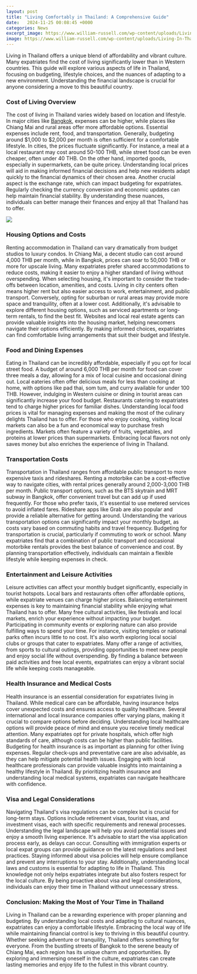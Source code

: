```yaml
---
layout: post
title: "Living Comfortably in Thailand: A Comprehensive Guide"
date:   2024-11-25 00:08:45 +0000
categories: News
excerpt_image: https://www.william-russell.com/wp-content/uploads/Living-In-Thailand-Complete-Guide-William_Russell.jpg
image: https://www.william-russell.com/wp-content/uploads/Living-In-Thailand-Complete-Guide-William_Russell.jpg
---
```


Living in Thailand offers a unique blend of affordability and vibrant culture. Many expatriates find the cost of living significantly lower than in Western countries. This guide will explore various aspects of life in Thailand, focusing on budgeting, lifestyle choices, and the nuances of adapting to a new environment. Understanding the financial landscape is crucial for anyone considering a move to this beautiful country.
### Cost of Living Overview
The cost of living in Thailand varies widely based on location and lifestyle. In major cities like [Bangkok](https://us.edu.vn/en/Bangkok), expenses can be higher, while places like Chiang Mai and rural areas offer more affordable options. Essential expenses include rent, food, and transportation. Generally, budgeting around $1,000 to $2,000 per month is often sufficient for a comfortable lifestyle.
In cities, the prices fluctuate significantly. For instance, a meal at a local restaurant may cost around 50-100 THB, while street food can be even cheaper, often under 40 THB. On the other hand, imported goods, especially in supermarkets, can be quite pricey. Understanding local prices will aid in making informed financial decisions and help new residents adapt quickly to the financial dynamics of their chosen area.
Another crucial aspect is the exchange rate, which can impact budgeting for expatriates. Regularly checking the currency conversion and economic updates can help maintain financial stability. By understanding these nuances, individuals can better manage their finances and enjoy all that Thailand has to offer.

![](https://www.william-russell.com/wp-content/uploads/Living-In-Thailand-Complete-Guide-William_Russell.jpg)
### Housing Options and Costs
Renting accommodation in Thailand can vary dramatically from budget studios to luxury condos. In Chiang Mai, a decent studio can cost around 4,000 THB per month, while in Bangkok, prices can soar to 50,000 THB or more for upscale living. Many expatriates prefer shared accommodations to reduce costs, making it easier to enjoy a higher standard of living without overspending.
When selecting housing, it's important to consider the trade-offs between location, amenities, and costs. Living in city centers often means higher rent but also easier access to work, entertainment, and public transport. Conversely, opting for suburban or rural areas may provide more space and tranquility, often at a lower cost.
Additionally, it's advisable to explore different housing options, such as serviced apartments or long-term rentals, to find the best fit. Websites and local real estate agents can provide valuable insights into the housing market, helping newcomers navigate their options efficiently. By making informed choices, expatriates can find comfortable living arrangements that suit their budget and lifestyle.
### Food and Dining Expenses
Eating in Thailand can be incredibly affordable, especially if you opt for local street food. A budget of around 6,000 THB per month for food can cover three meals a day, allowing for a mix of local cuisine and occasional dining out. Local eateries often offer delicious meals for less than cooking at home, with options like pad thai, som tum, and curry available for under 100 THB.
However, indulging in Western cuisine or dining in tourist areas can significantly increase your food budget. Restaurants catering to expatriates tend to charge higher prices for familiar dishes. Understanding local food prices is vital for managing expenses and making the most of the culinary delights Thailand has to offer.
For those who enjoy cooking, visiting local markets can also be a fun and economical way to purchase fresh ingredients. Markets often feature a variety of fruits, vegetables, and proteins at lower prices than supermarkets. Embracing local flavors not only saves money but also enriches the experience of living in Thailand.
### Transportation Costs
Transportation in Thailand ranges from affordable public transport to more expensive taxis and rideshares. Renting a motorbike can be a cost-effective way to navigate cities, with rental prices generally around 2,000-3,000 THB per month. Public transport options, such as the BTS skytrain and MRT subway in Bangkok, offer convenient travel but can add up if used frequently.
For those who prefer taxis, it's essential to use metered services to avoid inflated fares. Rideshare apps like Grab are also popular and provide a reliable alternative for getting around. Understanding the various transportation options can significantly impact your monthly budget, as costs vary based on commuting habits and travel frequency.
Budgeting for transportation is crucial, particularly if commuting to work or school. Many expatriates find that a combination of public transport and occasional motorbike rentals provides the best balance of convenience and cost. By planning transportation effectively, individuals can maintain a flexible lifestyle while keeping expenses in check.
### Entertainment and Leisure Activities
Leisure activities can affect your monthly budget significantly, especially in tourist hotspots. Local bars and restaurants often offer affordable options, while expatriate venues can charge higher prices. Balancing entertainment expenses is key to maintaining financial stability while enjoying what Thailand has to offer.
Many free cultural activities, like festivals and local markets, enrich your experience without impacting your budget. Participating in community events or exploring nature can also provide fulfilling ways to spend your time. For instance, visiting temples or national parks often incurs little to no cost.
It's also worth exploring local social clubs or groups that cater to expatriates. Many offer a range of activities, from sports to cultural outings, providing opportunities to meet new people and enjoy social life without overspending. By finding a balance between paid activities and free local events, expatriates can enjoy a vibrant social life while keeping costs manageable.
### Health Insurance and Medical Costs
Health insurance is an essential consideration for expatriates living in Thailand. While medical care can be affordable, having insurance helps cover unexpected costs and ensures access to quality healthcare. Several international and local insurance companies offer varying plans, making it crucial to compare options before deciding.
Understanding local healthcare options will provide peace of mind and ensure you receive timely medical attention. Many expatriates opt for private hospitals, which offer high standards of care, although costs can be higher than public facilities. Budgeting for health insurance is as important as planning for other living expenses.
Regular check-ups and preventative care are also advisable, as they can help mitigate potential health issues. Engaging with local healthcare professionals can provide valuable insights into maintaining a healthy lifestyle in Thailand. By prioritizing health insurance and understanding local medical systems, expatriates can navigate healthcare with confidence.
### Visa and Legal Considerations
Navigating Thailand's visa regulations can be complex but is crucial for long-term stays. Options include retirement visas, tourist visas, and investment visas, each with specific requirements and renewal processes. Understanding the legal landscape will help you avoid potential issues and enjoy a smooth living experience.
It's advisable to start the visa application process early, as delays can occur. Consulting with immigration experts or local expat groups can provide guidance on the latest regulations and best practices. Staying informed about visa policies will help ensure compliance and prevent any interruptions to your stay.
Additionally, understanding local laws and customs is essential for adapting to life in Thailand. This knowledge not only helps expatriates integrate but also fosters respect for the local culture. By being proactive about visa and legal considerations, individuals can enjoy their time in Thailand without unnecessary stress.
### Conclusion: Making the Most of Your Time in Thailand
Living in Thailand can be a rewarding experience with proper planning and budgeting. By understanding local costs and adapting to cultural nuances, expatriates can enjoy a comfortable lifestyle. Embracing the local way of life while maintaining financial control is key to thriving in this beautiful country.
Whether seeking adventure or tranquility, Thailand offers something for everyone. From the bustling streets of Bangkok to the serene beauty of Chiang Mai, each region has its unique charm and opportunities. By exploring and immersing oneself in the culture, expatriates can create lasting memories and enjoy life to the fullest in this vibrant country.